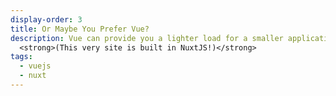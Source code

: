 ```yaml
---
display-order: 3
title: Or Maybe You Prefer Vue?
description: Vue can provide you a lighter load for a smaller application.<br />
  <strong>(This very site is built in NuxtJS!)</strong>
tags:
  - vuejs
  - nuxt
---
```

